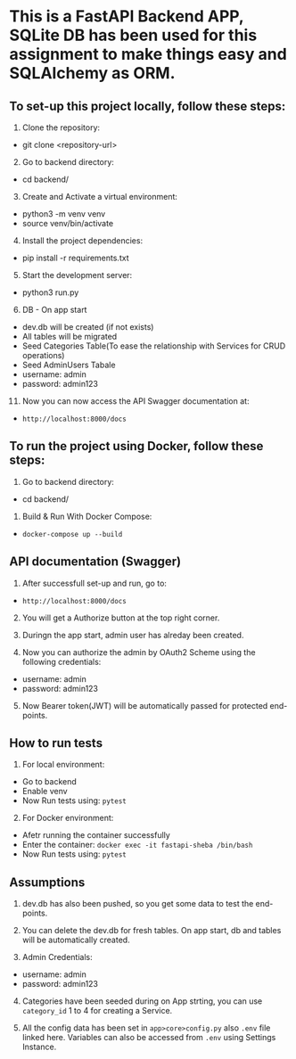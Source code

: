 # This is a FastAPI Backend APP, SQLite DB has been used for this assignment to make things easy and SQLAlchemy as ORM.

## To set-up this project locally, follow these steps:

1. Clone the repository:

- git clone \<repository-url\>

2. Go to backend directory:

- cd backend/

3. Create and Activate a virtual environment:

- python3 -m venv venv
- source venv/bin/activate

4. Install the project dependencies:

- pip install -r requirements.txt

5. Start the development server:

- python3 run.py

6. DB - On app start

- dev.db will be created (if not exists)
- All tables will be migrated
- Seed Categories Table(To ease the relationship with Services for CRUD operations)
- Seed AdminUsers Tabale
 - username: admin
 - password: admin123

11. Now you can now access the API Swagger documentation at:
- `http://localhost:8000/docs`


## To run the project using Docker, follow these steps:

1. Go to backend directory:

- cd backend/

1. Build & Run With Docker Compose:

- `docker-compose up --build`


## API documentation (Swagger)

1. After successfull set-up and run, go to:
- `http://localhost:8000/docs`

2. You will get a Authorize button at the top right corner.

3. Duringn the app start, admin user has alreday been created.

4. Now you can authorize the admin by OAuth2 Scheme using the following credentials:
- username: admin
- password: admin123

5. Now Bearer token(JWT) will be automatically passed for protected end-points.

## How to run tests

1. For local environment:
- Go to backend
- Enable venv
- Now Run tests using: `pytest`

2. For Docker environment:
- Afetr running the container successfully
- Enter the container: `docker exec -it fastapi-sheba /bin/bash`
- Now Run tests using: `pytest`

## Assumptions

1. dev.db has also been pushed, so you get some data to test the end-points.

2. You can delete the dev.db for fresh tables. On app start, db and tables will be automatically created.

3. Admin Credentials:
- username: admin
- password: admin123

4. Categories have been seeded during on App strting, you can use `category_id` 1 to 4 for creating a Service.

5. All the config data has been set in `app>core>config.py` also `.env` file linked here. Variables can also be accessed from `.env` using Settings Instance.